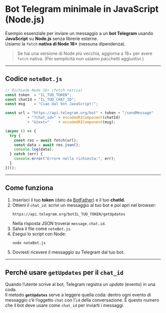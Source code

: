 # Bot Telegram minimale in JavaScript (Node.js)

Esempio essenziale per inviare un messaggio a un **bot Telegram** usando **JavaScript** su **Node.js** senza librerie esterne.  
Usiamo la `fetch` **nativa di Node 18+** (nessuna dipendenza).

> Se hai una versione di Node più vecchia, aggiorna a 18+ per avere `fetch` nativa. (Per semplicità non usiamo pacchetti aggiuntivi.)

---

## Codice `noteBot.js`

```js
// Richiede Node 18+ (fetch nativa)
const token  = "IL_TUO_TOKEN";
const chatId = "IL_TUO_CHAT_ID";
const msg    = "Ciao dal bot JavaScript!";

const url = "https://api.telegram.org/bot" + token + "/sendMessage"
          + "?chat_id=" + encodeURIComponent(chatId)
          + "&text="    + encodeURIComponent(msg);

(async () => {
  try {
    const res = await fetch(url);
    const data = await res.json();
    console.log(data);
  } catch (err) {
    console.error("Errore nella richiesta:", err);
  }
})();
```

---

## Come funziona

1. Inserisci il tuo **token** (dato da [BotFather](https://core.telegram.org/bots#botfather)) e il tuo **chatId**.  
2. Ottieni il `chat_id`: scrivi un messaggio al tuo bot e poi apri nel browser:  
   ```
   https://api.telegram.org/botIL_TUO_TOKEN/getUpdates
   ```
   Nella risposta JSON troverai `message.chat.id`.
3. Salva il file come `noteBot.js`.  
4. Esegui lo script con Node:  
   ```bash
   node noteBot.js
   ```
5. Dovresti ricevere il messaggio su Telegram dal tuo bot.

---

## Perché usare `getUpdates` per il `chat_id`
Quando l’utente scrive al bot, Telegram registra un *update* (evento) in una coda.  
Il metodo **`getUpdates`** serve a leggere quella coda: dentro ogni evento di messaggio c’è l’oggetto `chat` con l’`id` della conversazione. È questo numero che il bot deve usare come `chat_id` per inviarti i messaggi.
